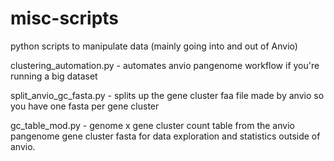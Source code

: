 # misc-scripts

python scripts to manipulate data (mainly going into and out of Anvio)

clustering_automation.py - automates anvio pangenome workflow if you're running a big dataset 

split_anvio_gc_fasta.py - splits up the gene cluster faa file made by anvio so you have one fasta per gene cluster

gc_table_mod.py - genome x gene cluster count table from the anvio pangenome gene cluster fasta for data exploration and statistics outside of anvio.


